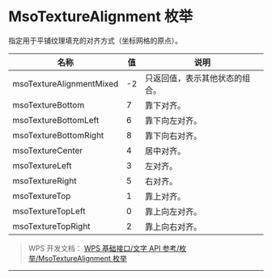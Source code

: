# MsoTextureAlignment 枚举

指定用于平铺纹理填充的对齐方式（坐标网格的原点）。

| 名称                     | 值  | 说明                           |
|--------------------------|-----|--------------------------------|
| msoTextureAlignmentMixed | -2  | 只返回值，表示其他状态的组合。 |
| msoTextureBottom         | 7   | 靠下对齐。                     |
| msoTextureBottomLeft     | 6   | 靠下向左对齐。                 |
| msoTextureBottomRight    | 8   | 靠下向右对齐。                 |
| msoTextureCenter         | 4   | 居中对齐。                     |
| msoTextureLeft           | 3   | 左对齐。                       |
| msoTextureRight          | 5   | 右对齐。                       |
| msoTextureTop            | 1   | 靠上对齐。                     |
| msoTextureTopLeft        | 0   | 靠上向左对齐。                 |
| msoTextureTopRight       | 2   | 靠上向右对齐。                 |

> WPS 开发文档： [WPS 基础接口/文字 API 参考/枚举/MsoTextureAlignment 枚举](https://qn.cache.wpscdn.cn/encs/doc/office_v19/topics/WPS%20%E5%9F%BA%E7%A1%80%E6%8E%A5%E5%8F%A3/%E6%96%87%E5%AD%97%20API%20%E5%8F%82%E8%80%83/%E6%9E%9A%E4%B8%BE/MsoTextureAlignment%20%E6%9E%9A%E4%B8%BE.html)

------------------------------------------------------------------------
